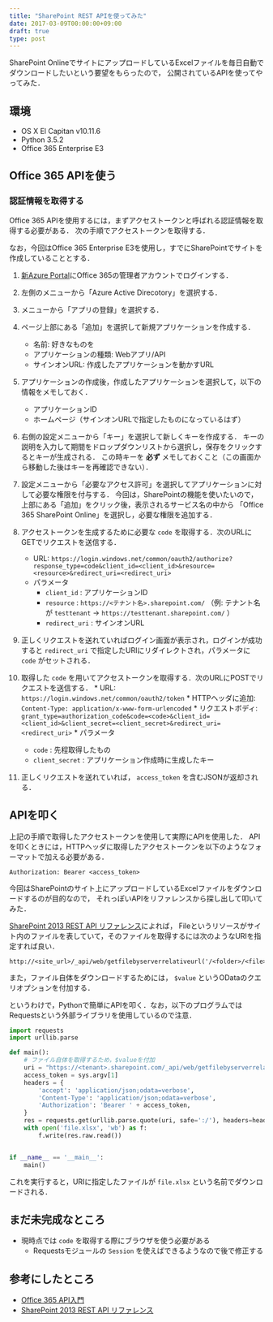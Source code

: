 ```yaml
---
title: "SharePoint REST APIを使ってみた"
date: 2017-03-09T00:00:00+09:00
draft: true
type: post
---
```


SharePoint OnlineでサイトにアップロードしているExcelファイルを毎日自動でダウンロードしたいという要望をもらったので，
公開されているAPIを使ってやってみた．

## 環境

* OS X El Capitan v10.11.6
* Python 3.5.2
* Office 365 Enterprise E3

## Office 365 APIを使う

### 認証情報を取得する
Office 365 APIを使用するには，まずアクセストークンと呼ばれる認証情報を取得する必要がある．
次の手順でアクセストークンを取得する．

なお，今回はOffice 365 Enterprise E3を使用し，すでにSharePointでサイトを作成していることとする．

1.  [新Azure Portal](https://portal.azure.com/)にOffice 365の管理者アカウントでログインする．
2.  左側のメニューから「Azure Active Direcotory」を選択する．
3.  メニューから「アプリの登録」を選択する．
4.  ページ上部にある「追加」を選択して新規アプリケーションを作成する．

    * 名前: 好きなものを
    * アプリケーションの種類: Webアプリ/API
    * サインオンURL: 作成したアプリケーションを動かすURL

5.  アプリケーションの作成後，作成したアプリケーションを選択して，以下の情報をメモしておく．

    * アプリケーションID
    * ホームページ（サインオンURLで指定したものになっているはず）

6.  右側の設定メニューから「キー」を選択して新しくキーを作成する．
    キーの説明を入力して期間をドロップダウンリストから選択し，保存をクリックするとキーが生成される．
    この時キーを **必ず** メモしておくこと（この画面から移動した後はキーを再確認できない）．
7.  設定メニューから「必要なアクセス許可」を選択してアプリケーションに対して必要な権限を付与する．
    今回は，SharePointの機能を使いたいので，上部にある「追加」をクリック後，表示されるサービス名の中から
    「Office 365 SharePoint Online」を選択し，必要な権限を追加する．
8.  アクセストークンを生成するために必要な `code` を取得する．次のURLにGETでリクエストを送信する．
    * URL: `https://login.windows.net/common/oauth2/authorize?response_type=code&client_id=<client_id>&resource=<resource>&redirect_uri=<redirect_uri>`
    * パラメータ
        * `client_id` : アプリケーションID
        * `resource` : `https://<テナント名>.sharepoint.com/`
            （例: テナント名が `testtenant` → `https://testtenant.sharepoint.com/` ）
        * `redirect_uri` : サインオンURL

9.  正しくリクエストを送れていればログイン画面が表示され，ログインが成功すると `redirect_uri` で指定したURIにリダイレクトされ，パラメータに `code` がセットされる．
10.  取得した `code` を用いてアクセストークンを取得する．次のURLにPOSTでリクエストを送信する．
    * URL: `https://login.windows.net/common/oauth2/token`
    * HTTPヘッダに追加: `Content-Type: application/x-www-form-urlencoded`
    * リクエストボディ: `grant_type=authorization_code&code=<code>&client_id=<client_id>&client_secret=<client_secret>&redirect_uri=<redirect_uri>`
    * パラメータ
        * `code` : 先程取得したもの
        * `client_secret` : アプリケーション作成時に生成したキー

11.  正しくリクエストを送れていれば， `access_token` を含むJSONが返却される．

## APIを叩く
上記の手順で取得したアクセストークンを使用して実際にAPIを使用した．
APIを叩くときには，HTTPヘッダに取得したアクセストークンを以下のようなフォーマットで加える必要がある．

```
Authorization: Bearer <access_token>
```

今回はSharePointのサイト上にアップロードしているExcelファイルをダウンロードするのが目的なので，
それっぽいAPIをリファレンスから探し出して叩いてみた．

[SharePoint 2013 REST API リファレンス](https://msdn.microsoft.com/ja-jp/library/office/dn593591.aspx)によれば，
Fileというリソースがサイト内のファイルを表していて，そのファイルを取得するには次のようなURIを指定すれば良い．

```
http://<site_url>/_api/web/getfilebyserverrelativeurl('/<folder>/<file>')
```

また，ファイル自体をダウンロードするためには， `$value` というODataのクエリオプションを付加する．

というわけで，Pythonで簡単にAPIを叩く．なお，以下のプログラムではRequestsという外部ライブラリを使用しているので注意．

```python
import requests
import urllib.parse

def main():
    # ファイル自体を取得するため，$valueを付加
    uri = "https://<tenant>.sharepoint.com/_api/web/getfilebyserverrelativeurl('<file-path>')/$value"
    access_token = sys.argv[1]
    headers = {
        'accept': 'application/json;odata=verbose',
        'Content-Type': 'application/json;odata=verbose',
        'Authorization': 'Bearer ' + access_token,
    }
    res = requests.get(urllib.parse.quote(uri, safe=':/'), headers=headers, stream=True)
    with open('file.xlsx', 'wb') as f:
        f.write(res.raw.read())


if __name__ == '__main__':
    main()
```

これを実行すると，URIに指定したファイルが `file.xlsx` という名前でダウンロードされる．

## まだ未完成なところ

* 現時点では `code` を取得する際にブラウザを使う必要がある
    * Requestsモジュールの `Session` を使えばできるようなので後で修正する

## 参考にしたところ

* [Office 365 API入門](https://blogs.msdn.microsoft.com/tsmatsuz/2014/06/02/office-365-api/)
* [SharePoint 2013 REST API リファレンス](https://msdn.microsoft.com/ja-jp/library/office/dn593591.aspx)
